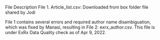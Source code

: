 File Description
File 1. Article_list.csv: Downloaded from box folder file shared by Jodi


File 1 contains several errors and required author name disambiguation, which was fixed by Manasi, resulting in File 2: exrx_author.csv. This file is under ExRx Data Quality check as of Apr 9, 2022.
